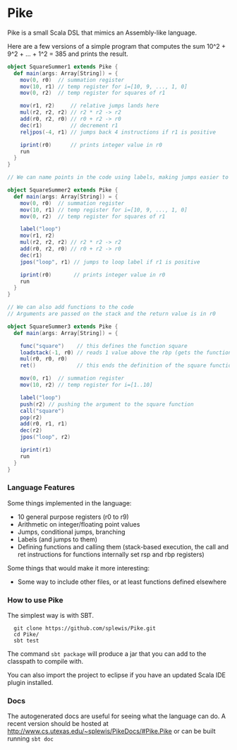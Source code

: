# Pike

Pike is a small Scala DSL that mimics an Assembly-like language.

Here are a few versions of a simple program that computes the sum
10^2 + 9^2 + ... + 1^2 = 385 and prints the result.

```scala
object SquareSummer1 extends Pike {
  def main(args: Array[String]) = {
    mov(0, r0)  // summation register
    mov(10, r1) // temp register for i=[10, 9, ..., 1, 0]
    mov(0, r2)  // temp register for squares of r1

    mov(r1, r2)     // relative jumps lands here
    mul(r2, r2, r2) // r2 * r2 -> r2
    add(r0, r2, r0) // r0 + r2 -> r0
    dec(r1)         // decrement r1
    reljpos(-4, r1) // jumps back 4 instructions if r1 is positive

    iprint(r0)      // prints integer value in r0
    run
  }
}
```


```scala
// We can name points in the code using labels, making jumps easier to use

object SquareSummer2 extends Pike {
  def main(args: Array[String]) = {
    mov(0, r0)  // summation register
    mov(10, r1) // temp register for i=[10, 9, ..., 1, 0]
    mov(0, r2)  // temp register for squares of r1

    label("loop")
    mov(r1, r2)
    mul(r2, r2, r2) // r2 * r2 -> r2
    add(r0, r2, r0) // r0 + r2 -> r0
    dec(r1)
    jpos("loop", r1) // jumps to loop label if r1 is positive

    iprint(r0)       // prints integer value in r0
    run
  }
}
```


```scala
// We can also add functions to the code
// Arguments are passed on the stack and the return value is in r0

object SquareSummer3 extends Pike {
  def main(args: Array[String]) = {

    func("square")    // this defines the function square
    loadstack(-1, r0) // reads 1 value above the rbp (gets the function parameter)
    mul(r0, r0, r0)
    ret()             // this ends the definition of the square function

    mov(0, r1)  // summation register
    mov(10, r2) // temp register for i=[1..10]

    label("loop")
    push(r2) // pushing the argument to the square function
    call("square")
    pop(r2)
    add(r0, r1, r1)
    dec(r2)
    jpos("loop", r2)

    iprint(r1)
    run
  }
}
```


### Language Features

Some things implemented in the language:

- 10 general purpose registers (r0 to r9)
- Arithmetic on integer/floating point values
- Jumps, conditional jumps, branching
- Labels (and jumps to them)
- Defining functions and calling them (stack-based execution, the call and ret instructions for functions internally set rsp and rbp registers)

Some things that would make it more interesting:

- Some way to include other files, or at least functions defined elsewhere


### How to use Pike

The simplest way is with SBT.

```
  git clone https://github.com/splewis/Pike.git
  cd Pike/
  sbt test
```

The command ```sbt package``` will produce a jar that you can add to the classpath to compile with.

You can also import the project to eclipse if you have an updated Scala IDE plugin installed.


### Docs

The autogenerated docs are useful for seeing what the language can do. A recent version should be
hosted at <http://www.cs.utexas.edu/~splewis/PikeDocs/#Pike.Pike> or can be built running
```sbt doc```
